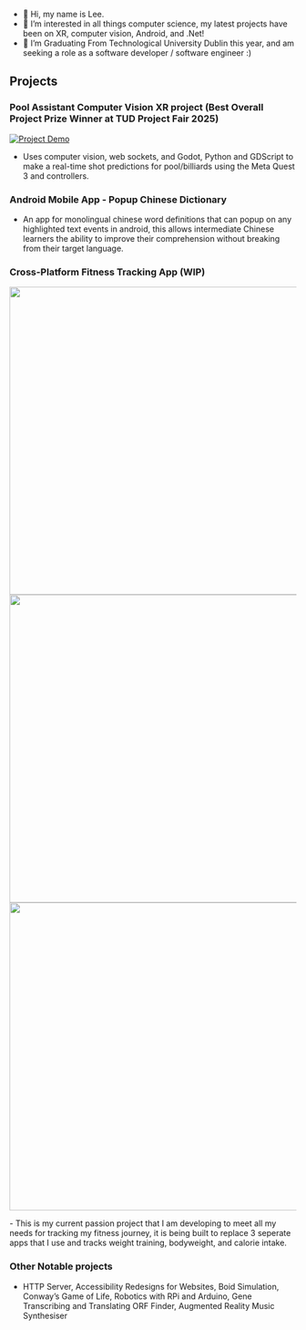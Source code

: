 - 👋 Hi, my name is Lee.
- 👀 I’m interested in all things computer science, my latest projects have been on XR, computer vision, Android, and .Net!
- 🌱 I’m Graduating From Technological University Dublin this year, and am seeking a role as a software developer / software engineer :)

## **Projects**

### Pool Assistant Computer Vision XR project (Best Overall Project Prize Winner at TUD Project Fair 2025)
 [![Project Demo](http://img.youtube.com/vi/xSxluX3aaK4/hqdefault.jpg)](https://www.youtube.com/watch?v=xSxluX3aaK4)
 - Uses computer vision, web sockets, and Godot, Python and GDScript to make a real-time shot predictions for pool/billiards using the Meta Quest 3 and controllers.

### Android Mobile App - Popup Chinese Dictionary
- An app for monolingual chinese word definitions that can popup on any highlighted text events in android, this allows intermediate Chinese learners the ability to improve their comprehension without breaking from their target language.

### Cross-Platform Fitness Tracking App (WIP)
<p float="left">
  <img src="https://github.com/user-attachments/assets/6b0cf350-83b8-406b-a996-aeedbb72aab7" height="540"/>
  <img src="https://github.com/user-attachments/assets/4007c279-7e5a-40bb-9ed4-e84931cf9333" height="540"/>
  <img src="https://github.com/user-attachments/assets/6b419417-9a76-4b73-a402-7e82e8db8401" height="540"/>
</p>
- This is my current passion project that I am developing to meet all my needs for tracking my fitness journey, it is being built to replace 3 seperate apps that I use and tracks weight training, bodyweight, and calorie intake.

### Other Notable projects
-	HTTP Server, Accessibility Redesigns for Websites, Boid Simulation, Conway’s Game of Life, Robotics with RPi and Arduino,  Gene Transcribing and Translating ORF Finder, Augmented Reality Music Synthesiser
